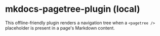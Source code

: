 # mkdocs-pagetree-plugin (local)

This offline-friendly plugin renders a navigation tree when a `<pagetree />`
placeholder is present in a page's Markdown content.
